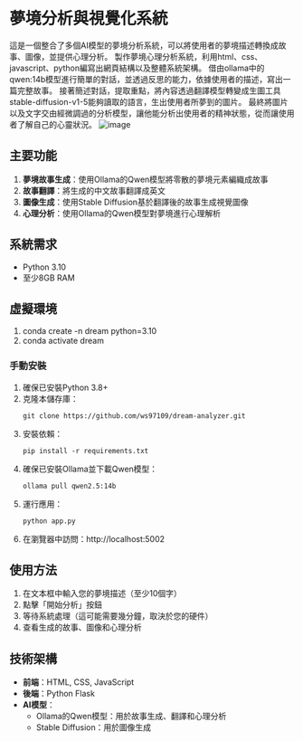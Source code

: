# 夢境分析與視覺化系統

這是一個整合了多個AI模型的夢境分析系統，可以將使用者的夢境描述轉換成故事、圖像，並提供心理分析。
製作夢境心理分析系統，利用html、css、javascript、python編寫出網頁結構以及整體系統架構。
借由ollama中的qwen:14b模型進行簡單的對話，並透過反思的能力，依據使用者的描述，寫出一篇完整故事。
接著簡述對話，提取重點，將內容透過翻譯模型轉變成生圖工具
stable-diffusion-v1-5能夠讀取的語言，生出使用者所夢到的圖片。
最終將圖片以及文字交由經微調過的分析模型，讓他能分析出使用者的精神狀態，從而讓使用者了解自己的心靈狀況。
![image](https://github.com/user-attachments/assets/b617ee54-9d48-4025-9e4c-57aab3eb5530)


## 主要功能

1. **夢境故事生成**：使用Ollama的Qwen模型將零散的夢境元素編織成故事
2. **故事翻譯**：將生成的中文故事翻譯成英文
3. **圖像生成**：使用Stable Diffusion基於翻譯後的故事生成視覺圖像
4. **心理分析**：使用Ollama的Qwen模型對夢境進行心理解析

## 系統需求

- Python 3.10
- 至少8GB RAM

## 虛擬環境
1. conda create -n dream python=3.10
2. conda activate dream

### 手動安裝

1. 確保已安裝Python 3.8+
2. 克隆本儲存庫：
   ```
   git clone https://github.com/ws97109/dream-analyzer.git
   ```
3. 安裝依賴：
   ```
   pip install -r requirements.txt
   ```
4. 確保已安裝Ollama並下載Qwen模型：
   ```
   ollama pull qwen2.5:14b
   ```
5. 運行應用：
   ```
   python app.py
   ```
6. 在瀏覽器中訪問：http://localhost:5002

## 使用方法

1. 在文本框中輸入您的夢境描述（至少10個字）
2. 點擊「開始分析」按鈕
3. 等待系統處理（這可能需要幾分鐘，取決於您的硬件）
4. 查看生成的故事、圖像和心理分析

## 技術架構

- **前端**：HTML, CSS, JavaScript
- **後端**：Python Flask
- **AI模型**：
  - Ollama的Qwen模型：用於故事生成、翻譯和心理分析
  - Stable Diffusion：用於圖像生成
